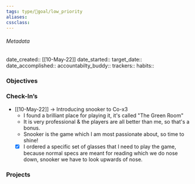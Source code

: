 ```yaml
---
tags: type/🎯goal/low_priority 
aliases:
cssclass: 
---
```


###### Metadata 
date_created:: [[10-May-22]]
date_started:: 
target_date:: 
date_accomplished::
accountabilty_buddy:: 
trackers:: 
habits:: 

### Objectives
### Check-In’s
- [[10-May-22]]  → Introducing snooker to Co-x3
	- I found a brilliant place for playing it, it's called "The Green Room"
	- It is very professional & the players are all better than me, so that's a bonus.
	- Snooker is the game which I am most passionate about, so time to shine!
	- [x] I ordered a specific set of glasses that I need to play the game, because normal specs are meant for reading which we do nose down, snooker we have to look upwards of nose.

### Projects





